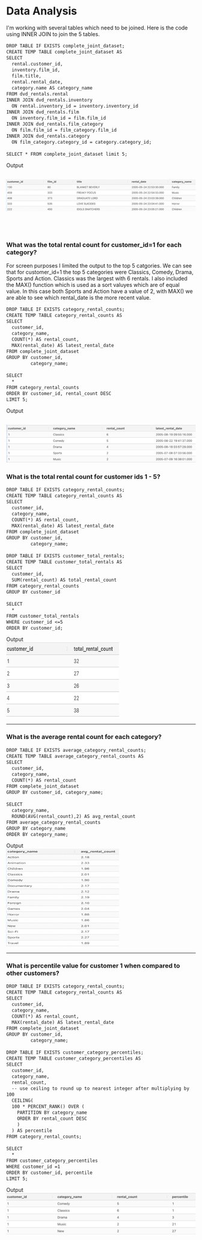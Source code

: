 # Data Analysis

I'm working with several tables which need to be joined.  Here is the code using INNER JOIN to join the 5 tables.
```
DROP TABLE IF EXISTS complete_joint_dataset;
CREATE TEMP TABLE complete_joint_dataset AS
SELECT
  rental.customer_id,
  inventory.film_id,
  film.title,
  rental.rental_date,
  category.name AS category_name
FROM dvd_rentals.rental
INNER JOIN dvd_rentals.inventory
  ON rental.inventory_id = inventory.inventory_id
INNER JOIN dvd_rentals.film
  ON inventory.film_id = film.film_id
INNER JOIN dvd_rentals.film_category
  ON film.film_id = film_category.film_id
INNER JOIN dvd_rentals.category
  ON film_category.category_id = category.category_id;

SELECT * FROM complete_joint_dataset limit 5;
```
Output

![My Image](images/join_tables.png)
-------
<br>
<br>

### What was the total rental count for customer_id=1 for each category?  
For screen purposes I limited the output to the top 5 catgories.  We can see that for customer_id=1 the top 5 categories were Classics, Comedy, Drama, Sports and Action.  Classics was the largest with 6 rentals.  I also included the MAX() function which is used as a sort valuyes which are of equal value.  In this case both Sports and Action have a value of 2, with MAX() we are able to see which rental_date is the more recent value.  
```
DROP TABLE IF EXISTS category_rental_counts;
CREATE TEMP TABLE category_rental_counts AS
SELECT
  customer_id,
  category_name,
  COUNT(*) AS rental_count,
  MAX(rental_date) AS latest_rental_date
FROM complete_joint_dataset
GROUP BY customer_id,
         category_name;

SELECT 
  *
FROM category_rental_counts
ORDER BY customer_id, rental_count DESC
LIMIT 5;
```
Output

![My Image](images/cat_rental_count.png)
-----

### What is the total rental count for customer ids 1 - 5?
```
DROP TABLE IF EXISTS category_rental_counts;
CREATE TEMP TABLE category_rental_counts AS
SELECT
  customer_id,
  category_name,
  COUNT(*) AS rental_count,
  MAX(rental_date) AS latest_rental_date
FROM complete_joint_dataset
GROUP BY customer_id,
         category_name;

DROP TABLE IF EXISTS customer_total_rentals;
CREATE TEMP TABLE customer_total_rentals AS
SELECT
  customer_id,
  SUM(rental_count) AS total_rental_count
FROM category_rental_counts
GROUP BY customer_id

SELECT 
  *
FROM customer_total_rentals
WHERE customer_id <=5
ORDER BY customer_id;

```
Output<br>
<img src="images/5_rental_count.png" alt="Employee data" width="300" height="200">


--------
### What is the average rental count for each category?
```
DROP TABLE IF EXISTS average_category_rental_counts;
CREATE TEMP TABLE average_category_rental_counts AS
SELECT
  customer_id,
  category_name,
  COUNT(*) AS rental_count
FROM complete_joint_dataset
GROUP BY customer_id, category_name;

SELECT
  category_name,
  ROUND(AVG(rental_count),2) AS avg_rental_count
FROM average_category_rental_counts
GROUP BY category_name
ORDER BY category_name;
```
Output<br>
<img src="images/avg_rental_count.png" alt="Employee data" width="300" height="260">

-----
### What is percentile value for customer 1 when compared to other customers?
```
DROP TABLE IF EXISTS category_rental_counts;
CREATE TEMP TABLE category_rental_counts AS
SELECT
  customer_id,
  category_name,
  COUNT(*) AS rental_count,
  MAX(rental_date) AS latest_rental_date
FROM complete_joint_dataset
GROUP BY customer_id,
         category_name;

DROP TABLE IF EXISTS customer_category_percentiles;
CREATE TEMP TABLE customer_category_percentiles AS
SELECT 
  customer_id,
  category_name,
  rental_count,
  -- use ceiling to round up to nearest integer after multiplying by 100
  CEILING(
  100 * PERCENT_RANK() OVER (
    PARTITION BY category_name
    ORDER BY rental_count DESC
    )
  ) AS percentile
FROM category_rental_counts;

SELECT
  *
FROM customer_category_percentiles
WHERE customer_id =1
ORDER BY customer_id, percentile
LIMIT 5;

```
Output
![My Image](images/percentile.png)
